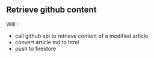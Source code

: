 ## Retrieve github content

Will :

- call github api to retrieve content of a modified article
- convert article md to html
- push to firestore
